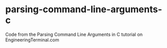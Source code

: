 # parsing-command-line-arguments-c
Code from the Parsing Command Line Arguments in C tutorial on EngineeringTerminal.com
